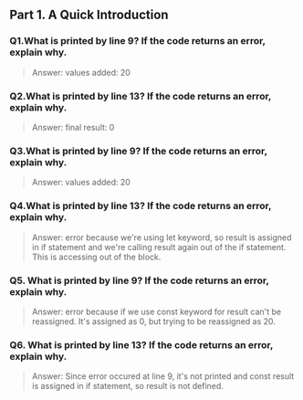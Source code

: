 ## Part 1. A Quick Introduction

### Q1.What is printed by line 9? If the code returns an error, explain why.

> Answer: values added: 20

### Q2.What is printed by line 13? If the code returns an error, explain why.

> Answer: final result: 0

### Q3.What is printed by line 9? If the code returns an error, explain why.

> Answer: values added: 20

### Q4.What is printed by line 13? If the code returns an error, explain why.

> Answer: error because we're using let keyword, so result is assigned in if statement and we're calling result again out of the if statement. This is accessing out of the block.

### Q5. What is printed by line 9? If the code returns an error, explain why.

> Answer: error because if we use const keyword for result can't be reassigned.
> It's assigned as 0, but trying to be reassigned as 20.

### Q6. What is printed by line 13? If the code returns an error, explain why.

> Answer: Since error occured at line 9, it's not printed and const result is assigned in if statement, so result is not defined.
